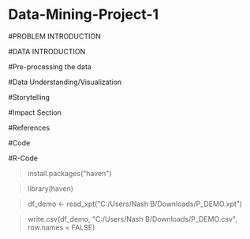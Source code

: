 # Data-Mining-Project-1

#PROBLEM INTRODUCTION

#DATA INTRODUCTION

#Pre-processing the data

#Data Understanding/Visualization

#Storytelling

#Impact Section

#References

#Code

#R-Code
> install.packages("haven")

> library(haven)

> df_demo <- read_xpt("C:/Users/Nash B/Downloads/P_DEMO.xpt")

> write.csv(df_demo, "C:/Users/Nash B/Downloads/P_DEMO.csv", row.names = FALSE)
